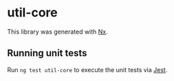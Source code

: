 # util-core

This library was generated with [Nx](https://nx.dev).

## Running unit tests

Run `ng test util-core` to execute the unit tests via [Jest](https://jestjs.io).
